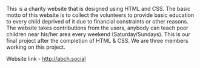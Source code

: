 

This is a charity website that is designed using HTML and CSS. The basic motto of this website is to collect the volunteers to provide basic education to every child deprived of it due to financial constraints or other reasons. The website takes contributions from the users, anybody can teach poor children near his/her area every weekend (Saturday/Sundays). This is our final project after the completion of HTML & CSS. We are three members working on this project.

Website link - http://abch.social